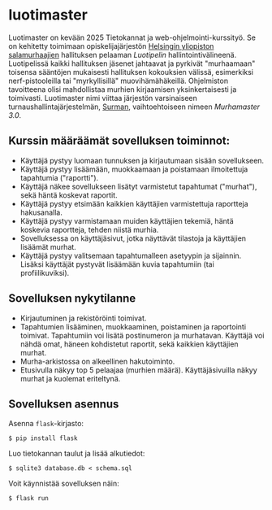 # luotimaster

Luotimaster on kevään 2025 Tietokannat ja web-ohjelmointi-kurssityö. Se on kehitetty toimimaan opiskelijajärjestön [Helsingin yliopiston salamurhaajien](https://salamurhaajat.net/) hallituksen pelaaman _Luotipelin_ hallintointivälineenä. Luotipelissä kaikki hallituksen jäsenet jahtaavat ja pyrkivät "murhaamaan" toisensa sääntöjen mukaisesti hallituksen kokouksien välissä, esimerkiksi nerf-pistooleilla tai "myrkyllisillä" muovihämähäkeillä. 
Ohjelmiston tavoitteena olisi mahdollistaa murhien kirjaamisen yksinkertaisesti ja toimivasti. Luotimaster nimi viittaa järjestön varsinaiseen turnaushallintajärjestelmän, [Surman](https://github.com/hys-helsinki/surma), vaihtoehtoiseen nimeen _Murhamaster 3.0_.


## Kurssin määräämät sovelluksen toiminnot:
- Käyttäjä pystyy luomaan tunnuksen ja kirjautumaan sisään sovellukseen. 
- Käyttäjä pystyy lisäämään, muokkaamaan ja poistamaan ilmoitettuja tapahtumia ("raportti").
- Käyttäjä näkee sovellukseen lisätyt varmistetut tapahtumat ("murhat"), sekä häntä koskevat raportit.
- Käyttäjä pystyy etsimään kaikkien käyttäjien varmistettuja raportteja hakusanalla.
- Käyttäjä pystyy varmistamaan muiden käyttäjien tekemiä, häntä koskevia raportteja, tehden niistä murhia.
- Sovelluksessa on käyttäjäsivut, jotka näyttävät tilastoja ja käyttäjien lisäämät murhat.
- Käyttäjä pystyy valitsemaan tapahtumalleen asetyypin ja sijainnin. Lisäksi käyttäjät pystyvät lisäämään kuvia tapahtumiin (tai profiilikuviksi).


## Sovelluksen nykytilanne
- Kirjautuminen ja rekistöröinti toimivat.
- Tapahtumien lisääminen, muokkaaminen, poistaminen ja raportointi toimivat. Tapahtumiin voi lisätä postinumeron ja murhatavan. Käyttäjä voi nähdä omat, häneen kohdistetut raportit, sekä kaikkien käyttäjien murhat.
- Murha-arkistossa on alkeellinen hakutoiminto.
- Etusivulla näkyy top 5 pelaajaa (murhien määrä). Käyttäjäsivuilla näkyy murhat ja kuolemat eriteltynä.




## Sovelluksen asennus

Asenna `flask`-kirjasto:

```
$ pip install flask
```

Luo tietokannan taulut ja lisää alkutiedot:

```
$ sqlite3 database.db < schema.sql

```

Voit käynnistää sovelluksen näin:

```
$ flask run
```
